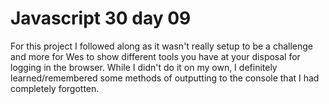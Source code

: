 # Javascript 30 day 09

For this project I followed along as it wasn't really setup to be a challenge and more for Wes to show different tools you have at your disposal for logging in the browser. While I didn't do it on my own, I definitely learned/remembered some methods of outputting to the console that I had completely forgotten.
